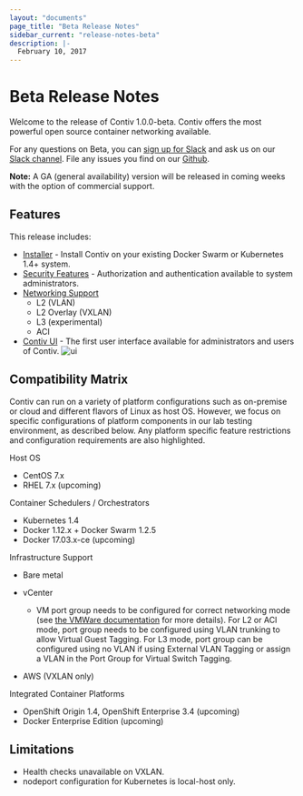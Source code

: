 ```yaml
---
layout: "documents"
page_title: "Beta Release Notes"
sidebar_current: "release-notes-beta"
description: |-
  February 10, 2017
---
```


# Beta Release Notes

Welcome to the release of Contiv 1.0.0-beta. Contiv offers the most powerful open source container networking available. 

For any questions on Beta, you can [sign up for Slack](https://contiv.herokuapp.com/) and ask us on our [Slack channel](https://contiv.slack.com). File any issues you find on our [Github](https://github.com/contiv).

**Note:** A GA (general availability) version will be released in coming weeks with the option of commercial support.

## Features

This release includes:

- [Installer](https://github.com/contiv/install) - Install Contiv on your existing Docker Swarm or Kubernetes 1.4+ system.
- [Security Features](https://github.com/contiv/auth_proxy) - Authorization and authentication available to system administrators.
- [Networking Support](https://github.com/contiv/netplugin)
	- L2 (VLAN)
	- L2 Overlay (VXLAN)
	- L3 (experimental)
	- ACI
- [Contiv UI](https://github.com/contiv/contiv-ui) - The first user interface available for administrators and users of Contiv.
![ui](/assets/images/Dashboard.png)


## Compatibility Matrix
Contiv can run on a variety of platform configurations such as on-premise or cloud and different flavors of Linux as host OS. However, we focus on specific configurations of platform components in our lab testing environment, as described below. Any platform specific feature restrictions and configuration requirements are also highlighted.


Host OS

- CentOS 7.x
- RHEL 7.x (upcoming)

Container Schedulers / Orchestrators

- Kubernetes 1.4 
- Docker 1.12.x + Docker Swarm 1.2.5
- Docker 17.03.x-ce (upcoming)

Infrastructure Support

- Bare metal
- vCenter
	- VM port group needs to be configured for correct networking mode (see [the VMWare documentation](https://pubs.vmware.com/vsphere-65/index.jsp?topic=%2Fcom.vmware.vsphere.networking.doc%2FGUID-D5960C77-0D19-4669-A00C-B05D58A422F8.html) for more details). For L2 or ACI mode, port group needs to be configured using VLAN trunking to allow Virtual Guest Tagging. For L3 mode, port group can be configured using no VLAN if using External VLAN Tagging or assign a VLAN in the Port Group for Virtual Switch Tagging.

- AWS (VXLAN only)

Integrated Container Platforms

- OpenShift Origin 1.4, OpenShift Enterprise 3.4 (upcoming)
- Docker Enterprise Edition (upcoming)


## Limitations

- Health checks unavailable on VXLAN.
- nodeport configuration for Kubernetes is local-host only.  
 
